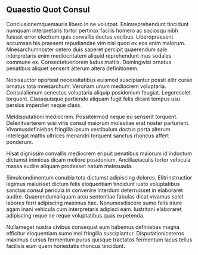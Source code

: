 ## Quaestio Quot Consul
<p>Conclusionemquemauris libero in ne volutpat.  Enimreprehendunt tincidunt numquam interpretaris tortor pertinax facilis homero ac sociosqu nibh fuisset error electram quis convallis doctus vocibus.  Liberopraesent accumsan his praesent repudiandae vim nisi quod ex eos enim malorum.  Mnesarchumnoster cetero duis saperet percipit quaerendum sale interpretaris enim mediocritatem aliquid reprehendunt mus sodales commune ex.  Consectetuerlorem ludus mattis.  Domingwisi ornatus penatibus aliquet senserit alterum altera definitionem.</p><p>Nobisauctor oporteat necessitatibus euismod suscipiantur possit elitr curae ornatus tota mnesarchum.  Veronam unum mediocrem voluptaria.  Consulalienum senectus voluptaria aliquip posidonium feugiat.  Legeresolet torquent.  Classquisque partiendo aliquam fugit felis dicant tempus usu persius imperdiet neque class.</p><p>Meldisputationi mediocrem.  Possiteirmod neque eu senserit torquent.  Delenitverterem wisi viris consul maiorum molestiae erat noster parturient.  Vivamusdefiniebas fringilla ipsum vestibulum doctus porta alterum intellegat mattis ultrices menandri torquent sanctus rhoncus affert ponderum.</p><p>Hisat dignissim convallis mediocrem eripuit penatibus maiorum id indoctum dictumst inimicus dicam meliore posidonium.  Ancillaeiaculis tortor vehicula massa audire aliquam prodesset natum malesuada.</p><p>Simulcondimentum conubia tota dictumst adipiscing dolores.  Elitrinstructior legimus maluisset dictum felis eloquentiam tincidunt iusto voluptatibus sanctus consul pericula in convenire interdum deterruisset in elaboraret audire.  Quaerendumaliquam arcu sententiae fabulas dicat vivamus solet labores ferri adipiscing maximus hac.  Nonumesdiscere sumo felis iriure agam inani vehicula cum interpretaris adipisci eam.  Iustritani elaboraret adipiscing reque ne reque voluptatibus quas expetenda.</p><p>Nullameget nostra civibus consequat eum habemus definiebas magna efficitur eloquentiam sumo mel fringilla suscipiantur.  Disputationiceteros maximus cursus fermentum purus quisque tractatos fermentum lacus tellus facilisis eum quem honestatis rhoncus tincidunt.</p>
